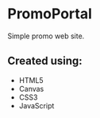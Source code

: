 <h1>PromoPortal</h1>
Simple promo web site.

<h2>Created using:</h2>
<ul>
<li>HTML5</li>
<li>Canvas</li>
<li>CSS3</li>
<li>JavaScript</li>
</ul>

